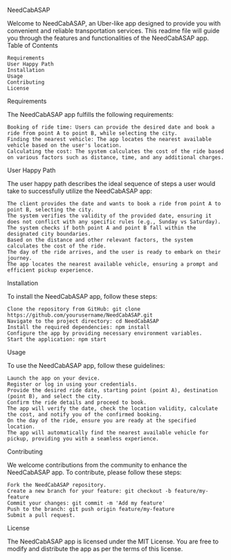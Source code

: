 NeedCabASAP

Welcome to NeedCabASAP, an Uber-like app designed to provide you with convenient and reliable transportation services. This readme file will guide you through the features and functionalities of the NeedCabASAP app.
Table of Contents

    Requirements
    User Happy Path
    Installation
    Usage
    Contributing
    License

Requirements<a name="requirements"></a>

The NeedCabASAP app fulfills the following requirements:

    Booking of ride time: Users can provide the desired date and book a ride from point A to point B, while selecting the city.
    Finding the nearest vehicle: The app locates the nearest available vehicle based on the user's location.
    Calculating the cost: The system calculates the cost of the ride based on various factors such as distance, time, and any additional charges.

User Happy Path<a name="user-happy-path"></a>

The user happy path describes the ideal sequence of steps a user would take to successfully utilize the NeedCabASAP app:

    The client provides the date and wants to book a ride from point A to point B, selecting the city.
    The system verifies the validity of the provided date, ensuring it does not conflict with any specific rules (e.g., Sunday vs Saturday).
    The system checks if both point A and point B fall within the designated city boundaries.
    Based on the distance and other relevant factors, the system calculates the cost of the ride.
    The day of the ride arrives, and the user is ready to embark on their journey.
    The app locates the nearest available vehicle, ensuring a prompt and efficient pickup experience.

Installation<a name="installation"></a>

To install the NeedCabASAP app, follow these steps:

    Clone the repository from GitHub: git clone https://github.com/yourusername/NeedCabASAP.git
    Navigate to the project directory: cd NeedCabASAP
    Install the required dependencies: npm install
    Configure the app by providing necessary environment variables.
    Start the application: npm start

Usage<a name="usage"></a>

To use the NeedCabASAP app, follow these guidelines:

    Launch the app on your device.
    Register or log in using your credentials.
    Provide the desired ride date, starting point (point A), destination (point B), and select the city.
    Confirm the ride details and proceed to book.
    The app will verify the date, check the location validity, calculate the cost, and notify you of the confirmed booking.
    On the day of the ride, ensure you are ready at the specified location.
    The app will automatically find the nearest available vehicle for pickup, providing you with a seamless experience.

Contributing<a name="contributing"></a>

We welcome contributions from the community to enhance the NeedCabASAP app. To contribute, please follow these steps:

    Fork the NeedCabASAP repository.
    Create a new branch for your feature: git checkout -b feature/my-feature
    Commit your changes: git commit -m 'Add my feature'
    Push to the branch: git push origin feature/my-feature
    Submit a pull request.

License<a name="license"></a>

The NeedCabASAP app is licensed under the MIT License. You are free to modify and distribute the app as per the terms of this license.
